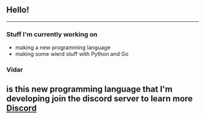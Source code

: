## Hello!
-------------------------------------
### Stuff I'm currently working on
+ making a new programming language
+ making some wierd stuff with Python and Go

### Vidar
is this new programming language that I'm developing
join the discord server to learn more
[Discord](https://discord.gg/3zJEWCSQ5Y)
-------------------------------------
